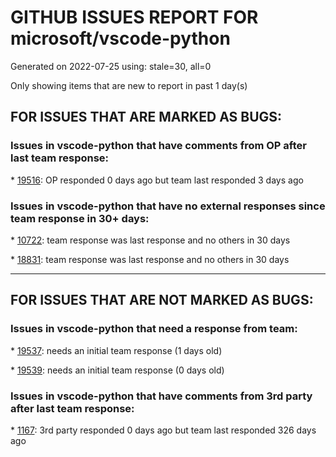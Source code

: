 
# GITHUB ISSUES REPORT FOR microsoft/vscode-python


Generated on 2022-07-25 using: stale=30, all=0


Only showing items that are new to report in past 1 day(s)


## FOR ISSUES THAT ARE MARKED AS BUGS:


### Issues in vscode-python that have comments from OP after last team response:


\* [19516](https://github.com/microsoft/vscode-python/issues/19516 "python.exe file in venv not being recognised by interpreter selector"): OP responded 0 days ago but team last responded 3 days ago

### Issues in vscode-python that have no external responses since team response in 30+ days:


\* [10722](https://github.com/microsoft/vscode-python/issues/10722 "Debugging test in VS Code does not work"): team response was last response and no others in 30 days

\* [18831](https://github.com/microsoft/vscode-python/issues/18831 "Setting sortImports.args produces Invalid patch string"): team response was last response and no others in 30 days

---

## FOR ISSUES THAT ARE NOT MARKED AS BUGS:


### Issues in vscode-python that need a response from team:


\* [19537](https://github.com/microsoft/vscode-python/issues/19537 "Run python button executing in WSL instead of powershell or cmd"): needs an initial team response (1 days old)

\* [19539](https://github.com/microsoft/vscode-python/issues/19539 "Improvements for type aliases"): needs an initial team response (0 days old)

### Issues in vscode-python that have comments from 3rd party after last team response:


\* [1167](https://github.com/microsoft/vscode-python/issues/1167 "Select pyenv environment based on folder .python-version file"): 3rd party responded 0 days ago but team last responded 326 days ago
